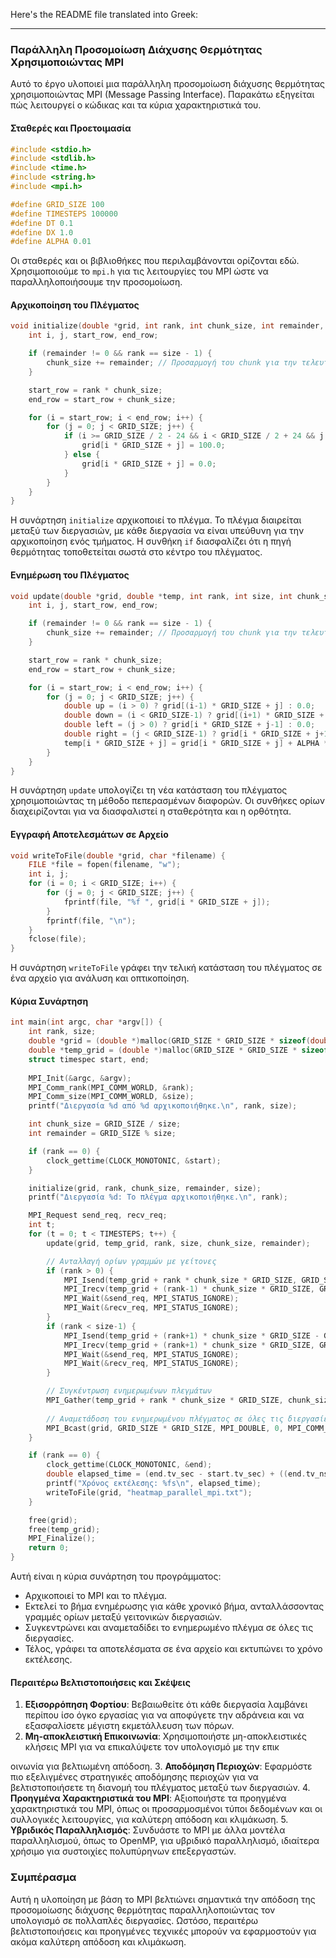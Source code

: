 Here's the README file translated into Greek:

---

### Παράλληλη Προσομοίωση Διάχυσης Θερμότητας Χρησιμοποιώντας MPI

Αυτό το έργο υλοποιεί μια παράλληλη προσομοίωση διάχυσης θερμότητας χρησιμοποιώντας MPI (Message Passing Interface). Παρακάτω εξηγείται πώς λειτουργεί ο κώδικας και τα κύρια χαρακτηριστικά του.

#### Σταθερές και Προετοιμασία

```c
#include <stdio.h>
#include <stdlib.h>
#include <time.h>
#include <string.h>
#include <mpi.h>

#define GRID_SIZE 100
#define TIMESTEPS 100000
#define DT 0.1
#define DX 1.0
#define ALPHA 0.01
```

Οι σταθερές και οι βιβλιοθήκες που περιλαμβάνονται ορίζονται εδώ. Χρησιμοποιούμε το `mpi.h` για τις λειτουργίες του MPI ώστε να παραλληλοποιήσουμε την προσομοίωση.

#### Αρχικοποίηση του Πλέγματος

```c
void initialize(double *grid, int rank, int chunk_size, int remainder, int size) {
    int i, j, start_row, end_row;

    if (remainder != 0 && rank == size - 1) {
        chunk_size += remainder; // Προσαρμογή του chunk για την τελευταία διεργασία
    }

    start_row = rank * chunk_size;
    end_row = start_row + chunk_size;

    for (i = start_row; i < end_row; i++) {
        for (j = 0; j < GRID_SIZE; j++) {
            if (i >= GRID_SIZE / 2 - 24 && i < GRID_SIZE / 2 + 24 && j >= GRID_SIZE / 2 - 24 && j < GRID_SIZE / 2 + 24) {
                grid[i * GRID_SIZE + j] = 100.0;
            } else {
                grid[i * GRID_SIZE + j] = 0.0;
            }
        }
    }
}
```

Η συνάρτηση `initialize` αρχικοποιεί το πλέγμα. Το πλέγμα διαιρείται μεταξύ των διεργασιών, με κάθε διεργασία να είναι υπεύθυνη για την αρχικοποίηση ενός τμήματος. Η συνθήκη `if` διασφαλίζει ότι η πηγή θερμότητας τοποθετείται σωστά στο κέντρο του πλέγματος.

#### Ενημέρωση του Πλέγματος

```c
void update(double *grid, double *temp, int rank, int size, int chunk_size, int remainder) {
    int i, j, start_row, end_row;

    if (remainder != 0 && rank == size - 1) {
        chunk_size += remainder; // Προσαρμογή του chunk για την τελευταία διεργασία
    }

    start_row = rank * chunk_size;
    end_row = start_row + chunk_size;

    for (i = start_row; i < end_row; i++) {
        for (j = 0; j < GRID_SIZE; j++) {
            double up = (i > 0) ? grid[(i-1) * GRID_SIZE + j] : 0.0;
            double down = (i < GRID_SIZE-1) ? grid[(i+1) * GRID_SIZE + j] : 0.0;
            double left = (j > 0) ? grid[i * GRID_SIZE + j-1] : 0.0;
            double right = (j < GRID_SIZE-1) ? grid[i * GRID_SIZE + j+1] : 0.0;
            temp[i * GRID_SIZE + j] = grid[i * GRID_SIZE + j] + ALPHA * DT / (DX * DX) * (up + down + left + right - 4 * grid[i * GRID_SIZE + j]);
        }
    }
}
```

Η συνάρτηση `update` υπολογίζει τη νέα κατάσταση του πλέγματος χρησιμοποιώντας τη μέθοδο πεπερασμένων διαφορών. Οι συνθήκες ορίων διαχειρίζονται για να διασφαλιστεί η σταθερότητα και η ορθότητα.

#### Εγγραφή Αποτελεσμάτων σε Αρχείο

```c
void writeToFile(double *grid, char *filename) {
    FILE *file = fopen(filename, "w");
    int i, j;
    for (i = 0; i < GRID_SIZE; i++) {
        for (j = 0; j < GRID_SIZE; j++) {
            fprintf(file, "%f ", grid[i * GRID_SIZE + j]);
        }
        fprintf(file, "\n");
    }
    fclose(file);
}
```

Η συνάρτηση `writeToFile` γράφει την τελική κατάσταση του πλέγματος σε ένα αρχείο για ανάλυση και οπτικοποίηση.

#### Κύρια Συνάρτηση

```c
int main(int argc, char *argv[]) {
    int rank, size;
    double *grid = (double *)malloc(GRID_SIZE * GRID_SIZE * sizeof(double));
    double *temp_grid = (double *)malloc(GRID_SIZE * GRID_SIZE * sizeof(double));
    struct timespec start, end;
    
    MPI_Init(&argc, &argv);
    MPI_Comm_rank(MPI_COMM_WORLD, &rank);
    MPI_Comm_size(MPI_COMM_WORLD, &size);
    printf("Διεργασία %d από %d αρχικοποιήθηκε.\n", rank, size);

    int chunk_size = GRID_SIZE / size;
    int remainder = GRID_SIZE % size;

    if (rank == 0) {
        clock_gettime(CLOCK_MONOTONIC, &start);
    }

    initialize(grid, rank, chunk_size, remainder, size);
    printf("Διεργασία %d: Το πλέγμα αρχικοποιήθηκε.\n", rank);

    MPI_Request send_req, recv_req;
    int t;
    for (t = 0; t < TIMESTEPS; t++) {
        update(grid, temp_grid, rank, size, chunk_size, remainder);

        // Ανταλλαγή ορίων γραμμών με γείτονες
        if (rank > 0) {
            MPI_Isend(temp_grid + rank * chunk_size * GRID_SIZE, GRID_SIZE, MPI_DOUBLE, rank-1, 0, MPI_COMM_WORLD, &send_req);
            MPI_Irecv(temp_grid + (rank-1) * chunk_size * GRID_SIZE, GRID_SIZE, MPI_DOUBLE, rank-1, 0, MPI_COMM_WORLD, &recv_req);
            MPI_Wait(&send_req, MPI_STATUS_IGNORE);
            MPI_Wait(&recv_req, MPI_STATUS_IGNORE);
        }
        if (rank < size-1) {
            MPI_Isend(temp_grid + (rank+1) * chunk_size * GRID_SIZE - GRID_SIZE, GRID_SIZE, MPI_DOUBLE, rank+1, 0, MPI_COMM_WORLD, &send_req);
            MPI_Irecv(temp_grid + (rank+1) * chunk_size * GRID_SIZE, GRID_SIZE, MPI_DOUBLE, rank+1, 0, MPI_COMM_WORLD, &recv_req);
            MPI_Wait(&send_req, MPI_STATUS_IGNORE);
            MPI_Wait(&recv_req, MPI_STATUS_IGNORE);
        }

        // Συγκέντρωση ενημερωμένων πλεγμάτων
        MPI_Gather(temp_grid + rank * chunk_size * GRID_SIZE, chunk_size * GRID_SIZE, MPI_DOUBLE, grid, chunk_size * GRID_SIZE, MPI_DOUBLE, 0, MPI_COMM_WORLD);
        
        // Αναμετάδοση του ενημερωμένου πλέγματος σε όλες τις διεργασίες
        MPI_Bcast(grid, GRID_SIZE * GRID_SIZE, MPI_DOUBLE, 0, MPI_COMM_WORLD);
    }

    if (rank == 0) {
        clock_gettime(CLOCK_MONOTONIC, &end);
        double elapsed_time = (end.tv_sec - start.tv_sec) + ((end.tv_nsec - start.tv_nsec) / 1000000000.0);
        printf("Χρόνος εκτέλεσης: %fs\n", elapsed_time);
        writeToFile(grid, "heatmap_parallel_mpi.txt");
    }

    free(grid);
    free(temp_grid);
    MPI_Finalize();
    return 0;
}
```

Αυτή είναι η κύρια συνάρτηση του προγράμματος:
- Αρχικοποιεί το MPI και το πλέγμα.
- Εκτελεί το βήμα ενημέρωσης για κάθε χρονικό βήμα, ανταλλάσσοντας γραμμές ορίων μεταξύ γειτονικών διεργασιών.
- Συγκεντρώνει και αναμεταδίδει το ενημερωμένο πλέγμα σε όλες τις διεργασίες.
- Τέλος, γράφει τα αποτελέσματα σε ένα αρχείο και εκτυπώνει το χρόνο εκτέλεσης.

#### Περαιτέρω Βελτιστοποιήσεις και Σκέψεις

1. **Εξισορρόπηση Φορτίου**: Βεβαιωθείτε ότι κάθε διεργασία λαμβάνει περίπου ίσο όγκο εργασίας για να αποφύγετε την αδράνεια και να εξασφαλίσετε μέγιστη εκμετάλλευση των πόρων.
2. **Μη-αποκλειστική Επικοινωνία**: Χρησιμοποιήστε μη-αποκλειστικές κλήσεις MPI για να επικαλύψετε τον υπολογισμό με την επικ

οινωνία για βελτιωμένη απόδοση.
3. **Αποδόμηση Περιοχών**: Εφαρμόστε πιο εξελιγμένες στρατηγικές αποδόμησης περιοχών για να βελτιστοποιήσετε τη διανομή του πλέγματος μεταξύ των διεργασιών.
4. **Προηγμένα Χαρακτηριστικά του MPI**: Αξιοποιήστε τα προηγμένα χαρακτηριστικά του MPI, όπως οι προσαρμοσμένοι τύποι δεδομένων και οι συλλογικές λειτουργίες, για καλύτερη απόδοση και κλιμάκωση.
5. **Υβριδικός Παραλληλισμός**: Συνδυάστε το MPI με άλλα μοντέλα παραλληλισμού, όπως το OpenMP, για υβριδικό παραλληλισμό, ιδιαίτερα χρήσιμο για συστοιχίες πολυπύρηνων επεξεργαστών.

### Συμπέρασμα

Αυτή η υλοποίηση με βάση το MPI βελτιώνει σημαντικά την απόδοση της προσομοίωσης διάχυσης θερμότητας παραλληλοποιώντας τον υπολογισμό σε πολλαπλές διεργασίες. Ωστόσο, περαιτέρω βελτιστοποιήσεις και προηγμένες τεχνικές μπορούν να εφαρμοστούν για ακόμα καλύτερη απόδοση και κλιμάκωση.
